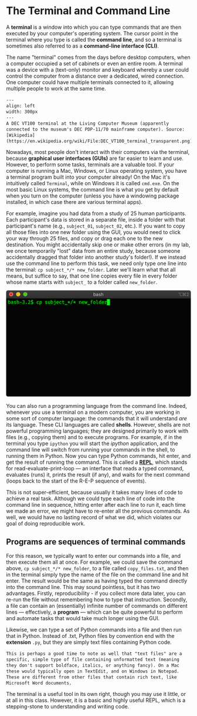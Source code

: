 # The Terminal and Command Line

A **terminal** is a window into which you can type commands that are then executed by your computer's operating system. The cursor point in the terminal where you type is called the **command line**, and so a terminal is sometimes also referred to as a **command-line interface (CLI)**. 

The name "terminal" comes from the days before desktop computers, when a computer occupied a set of cabinets or even an entire room. A terminal was a device with a (text-only) monitor and keyboard whereby a user could control the computer from a distance over a dedicated, wired connection. One computer could have multiple terminals connected to it, allowing multiple people to work at the same time. 


```{figure} images/440px-DEC_VT100_terminal_transparent.png
---
align: left
width: 300px
---
A DEC VT100 terminal at the Living Computer Museum (apparently connected to the museum's DEC PDP-11/70 mainframe computer). Source: [Wikipedia](https://en.wikipedia.org/wiki/File:DEC_VT100_terminal_transparent.png)
```

Nowadays, most people don't interact with their computers via the terminal, because **graphical user interfaces (GUIs)** are far easier to learn and use. However, to perform some tasks, terminals are a valuable tool. If your computer is running a Mac, Windows, or Linux operating system, you have a terminal program built into your computer already! On the Mac it's intuitively called `Terminal`, while on Windows it is called `cmd.exe`. On the most basic Linux systems, the command line is what you get by default when you turn on the computer (unless you have a windowing package installed, in which case there are various terminal apps).

For example, imagine you had data from a study of 25 human participants. Each participant's data is stored in a separate file, inside a folder with that participant's name (e.g., `subject_01`, `subject_02`, etc.). If you want to copy all those files into one new folder using the GUI, you would need to click your way through 25 files, and copy or drag each one to the new destination. You might accidentally skip one or make other errors (in my lab, we once temporarily "lost" data from an entire study, because someone accidentally dragged that folder into another study's folder!). If we instead use the command line to perform this task, we need only type one line into the terminal: `cp subject_*/* new_folder`. Later we'll learn what that all means, but suffice to say, that one line copies every file in every folder whose name starts with `subject_` to a folder called `new_folder`.

![](images/terminal_screenshot.png)

You can also run a programming language from the command line. Indeed, whenever you use a terminal on a modern computer, you are working in some sort of computer language: the commands that it will understand *are* its language. These CLI languages are called **shells**. However, shells are not powerful programming languages; they are designed primarily to work with files (e.g., copying them) and to execute programs. For example, if in the terminal you type `ipython` you will start the *ipython* application, and the command line will switch from running your commands in the shell, to running them in Python. Now you can type Python commands, hit enter, and get the result of running the command. This is called a [**REPL**](https://en.wikipedia.org/wiki/Read%E2%80%93eval%E2%80%93print_loop), which stands for read-evaluate-print-loop — an interface that reads a typed command, evaluates (runs) it, prints the result (if any), and waits for the next command (loops back to the start of the R-E-P sequence of events).

This is not super-efficient, because usually it takes many lines of code to achieve a real task. Although we could type each line of code into the command line in sequence, hitting enter after each line to run it, each time we made an error, we might have to re-enter all the previous commands. As well, we would have no lasting record of what we did, which violates our goal of doing reproducible work.

## Programs are sequences of terminal commands
For this reason, we typically want to enter our commands into a file, and then execute them all at once. For example, we could save the command above, `cp subject_*/* new_folder`, to a file called `copy_files.txt`, and then in the terminal simply type the name of the file on the command line and hit enter. The result would be the same as having typed the command directly into the command line. This may sound pointless, but it has two advantages. Firstly, reproducibility - if you collect more data later, you can re-run the file without remembering how to type that instruction. Secondly, a file can contain an (essentially) infinite number of commands on different lines — effectively, a **program** — which can be quite powerful to perform and automate tasks that would take much longer using the GUI.

Likewise, we can type a set of Python commands into a file and then run that in Python. Instead of .txt, Python files by convention end with the **extension** `.py`, but they are simply text files containing Python code.


```{note}
This is perhaps a good time to note as well that "text files" are a specific, simple type of file containing unformatted text (meaning they don't support boldface, italics, or anything fancy). On a Mac these would typically open in TextEdit, and on Windows in Notepad. These are different from other files that contain rich text, like Microsoft Word documents.
```

The terminal is a useful tool in its own right, though you may use it little, or at all in this class. However, it is a basic and highly useful REPL, which is a stepping-stone to understanding and writing code. 
